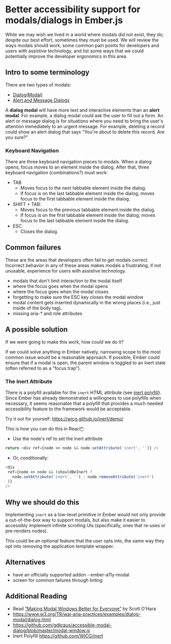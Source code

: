 # Better accessibility support for modals/dialogs in Ember.js
While we may wish we lived in a world where modals did not exist, they do; despite our best effort, sometimes they must be used. We will review the ways modals should work, some common pain points for developers and users with assistive technology, and list some ways that we could potentially improve the developer ergonomics in this area. 

## Intro to some terminology  
There are two types of modals: 
- [Dialog(Modal)](https://www.w3.org/TR/wai-aria-practices/#dialog_modal)
- [Alert and Message Dialogs](https://www.w3.org/TR/wai-aria-practices/#alertdialog)

A **dialog modal** will have more text and interactive elements than an **alert modal**. For example, a dialog modal could ask the user to fill out a form. An alert or message dialog is for situations where you need to bring the user's attention immediately to an urgent message. For example, deleting a record could show an alert dialog that says "You're about to delete this record. Are you sure?" 

### Keyboard Navigation
There are three keyboard navigation pieces to modals. When a dialog opens, focus moves to an element inside the dialog. After that, three keyboard navigation (combinations?) must work:  
- TAB
  - Moves focus to the next tabbable element inside the dialog.
  - If focus is on the last tabbable element inside the dialog, moves focus to the first tabbable element inside the dialog.
- SHIFT + TAB:
  - Moves focus to the previous tabbable element inside the dialog.
  - If focus is on the first tabbable element inside the dialog, moves focus to the last tabbable element inside the dialog.
- ESC
  - Closes the dialog.

## Common failures
These are the areas that developers often fail to get modals correct. Incorrect behavior in any of these areas makes modals a frustrating, if not unusable, experience for users with assistive technology. 

- modals that don't limit interaction to the modal itself
- where the focus goes when the modal opens
- where the focus goes when the modal closes
- forgetting to make sure the ESC key closes the modal window
- modal content gets inserted dynamically in the wrong places (i.e., just inside of the body tag).
- missing aria-* and role attributes

## A possible solution
If we were going to make this work, how _could_ we do it? 

If we could solve anything in Ember natively, narrowing scope to the most common issue would be a reasonable approach. If possible, Ember could ensure that if a modal is open, the parent window is toggled to an inert state (often referred to as a "focus trap").

### The Inert Attribute

There is a polyfill available for the `inert` HTML attribute (see [inert polyfill](https://github.com/WICG/inert)). Since Ember has already demonstrated a willingness to use polyfills when necessary, it seems reasonable that a polyfill that provides a much needed accessibility feature to the framework would be acceptable. 

Try it out for yourself: https://wicg.github.io/inert/demo/ 

This is how you can do this in React[\*](https://github.com/WICG/inert/issues/58): 
- Use the node's ref to set the inert attribute
```js
return <div ref={node => node && node.setAttribute('inert', '')} />
```
- Or, conditionally: 
 ```js
 <div
  ref={node => node && (shouldBeInert ?
    node.setAttribute('inert', '') : node.removeAttribute('inert')
  )}
/>
```
## Why we should do this
Implementing `inert` as a low-level primitive in Ember would not only provide a out-of-the-box way to support modals, but also make it easier to accessibly implement infinite scrolling UIs (specifically, ones that re-uses or pre-renders nodes). 

This could be an optional feature that the user opts into, the same way they opt into removing the application template wrapper. 

## Alternatives
- have an officially supported addon - ember-a11y-modal
- screen for common failures through linting 

## Additional Reading

- Read [“Making Modal Windows Better for Everyone”](https://www.scottohara.me/blog/2016/09/07/revised-modal-window.html) by Scott O’Hara
- https://www.w3.org/TR/wai-aria-practices/examples/dialog-modal/dialog.html
- https://github.com/gdkraus/accessible-modal-dialog/blob/master/modal-window.js
- Inert Polyfill https://github.com/WICG/inert
